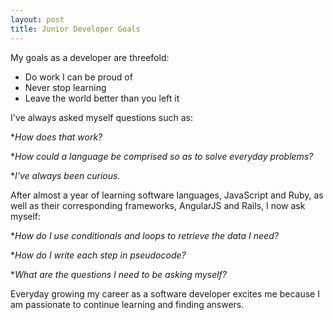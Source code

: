 ```yaml
---
layout: post
title: Junior Developer Goals
---
```

My goals as a developer are threefold:

* Do work I can be proud of
* Never stop learning
* Leave the world better than you left it

I've always asked myself questions such as:

**How does that work?*

**How could a language be comprised so as to solve everyday problems?*

**I've always been curious.*


After almost a year of learning software languages, JavaScript and Ruby, as well as their corresponding frameworks, AngularJS and Rails, I now ask myself:

**How do I use conditionals and loops to retrieve the data I need?*

**How do I write each step in pseudocode?*

**What are the questions I need to be asking myself?*


Everyday growing my career as a software developer excites me because I am passionate to continue learning and finding answers.
